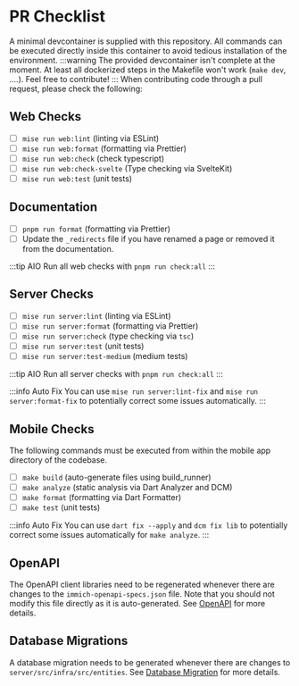 # PR Checklist

A minimal devcontainer is supplied with this repository. All commands can be executed directly inside this container to avoid tedious installation of the environment.
:::warning
The provided devcontainer isn't complete at the moment. At least all dockerized steps in the Makefile won't work (`make dev`, ....). Feel free to contribute!
:::
When contributing code through a pull request, please check the following:

## Web Checks

- [ ] `mise run web:lint` (linting via ESLint)
- [ ] `mise run web:format` (formatting via Prettier)
- [ ] `mise run web:check` (check typescript)
- [ ] `mise run web:check-svelte` (Type checking via SvelteKit)
- [ ] `mise run web:test` (unit tests)

## Documentation

- [ ] `pnpm run format` (formatting via Prettier)
- [ ] Update the `_redirects` file if you have renamed a page or removed it from the documentation.

:::tip AIO
Run all web checks with `pnpm run check:all`
:::

## Server Checks

- [ ] `mise run server:lint` (linting via ESLint)
- [ ] `mise run server:format` (formatting via Prettier)
- [ ] `mise run server:check` (type checking via `tsc`)
- [ ] `mise run server:test` (unit tests)
- [ ] `mise run server:test-medium` (medium tests)

:::tip AIO
Run all server checks with `pnpm run check:all`
:::

:::info Auto Fix
You can use `mise run server:lint-fix` and `mise run server:format-fix` to potentially correct some issues automatically.
:::

## Mobile Checks

The following commands must be executed from within the mobile app directory of the codebase.

- [ ] `make build` (auto-generate files using build_runner)
- [ ] `make analyze` (static analysis via Dart Analyzer and DCM)
- [ ] `make format` (formatting via Dart Formatter)
- [ ] `make test` (unit tests)

:::info Auto Fix
You can use `dart fix --apply` and `dcm fix lib` to potentially correct some issues automatically for `make analyze`.
:::

## OpenAPI

The OpenAPI client libraries need to be regenerated whenever there are changes to the `immich-openapi-specs.json` file. Note that you should not modify this file directly as it is auto-generated. See [OpenAPI](/docs/developer/open-api.md) for more details.

## Database Migrations

A database migration needs to be generated whenever there are changes to `server/src/infra/src/entities`. See [Database Migration](/docs/developer/database-migrations.md) for more details.
